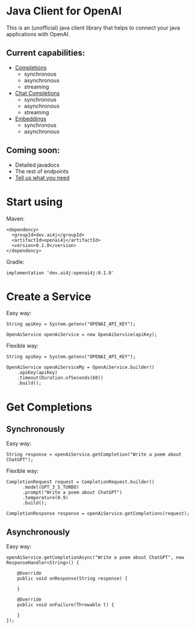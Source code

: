 # Java Client for OpenAI
This is an (unofficial) java client library that helps to connect your java applications with OpenAI.

## Current capabilities:
- [Completions](https://platform.openai.com/docs/api-reference/completions)
  - synchronous
  - asynchronous
  - streaming
- [Chat Completions](https://platform.openai.com/docs/api-reference/chat)
  - synchronous
  - asynchronous
  - streaming
- [Embeddings](https://platform.openai.com/docs/api-reference/embeddings)
  - synchronous
  - asynchronous

## Coming soon:
- Detailed javadocs
- The rest of endpoints
- [Tell us what you need](https://github.com/ai-for-java/openai4j/issues/new)

# Start using
Maven:
```
<dependency>
  <groupId>dev.ai4j</groupId>
  <artifactId>openai4j</artifactId>
  <version>0.1.0</version>
</dependency>
```

Gradle:
```
implementation 'dev.ai4j:openai4j:0.1.0'
```

# Create a Service
Easy way:
```
String apiKey = System.getenv("OPENAI_API_KEY");

OpenAiService openAiService = new OpenAiService(apiKey);
```

Flexible way:
```
String apiKey = System.getenv("OPENAI_API_KEY");

OpenAiService openAiServiceMy = OpenAiService.builder()
    .apiKey(apiKey)
    .timeout(Duration.ofSeconds(60))
    .build();
```

# Get Completions
## Synchronously
Easy way:
```
String response = openAiService.getCompletion("Write a poem about ChatGPT");
```

Flexible way:
```
CompletionRequest request = CompletionRequest.builder()
	  .model(GPT_3_5_TURBO)
	  .prompt("Write a poem about ChatGPT")
	  .temperature(0.9)
	  .build();

CompletionResponse response = openAiService.getCompletions(request);
```

## Asynchronously
Easy way:
```
openAiService.getCompletionAsync("Write a poem about ChatGPT", new ResponseHandler<String>() {

	@Override
	public void onResponse(String response) {

	}

	@Override
	public void onFailure(Throwable t) {

	}
});
```
